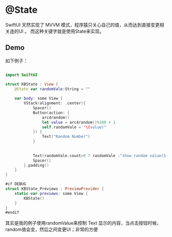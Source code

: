 # @State

SwiftUI 天然实现了 MVVM 模式，程序猿只关心自己的值，从而达到直接变更相关连的UI 。 而这种关键字就是使用State来实现。


## Demo

如下例子：

``` Swift

import SwiftUI

struct KBState : View {
    @State var randomVale:String = ""
    
    var body: some View {
        VStack(alignment: .center){
            Spacer()
            Button(action: {
                arc4random()
                let value = arc4random()%100 + 1
                self.randomVale = "\(value)"
            }) {
                Text("Random Number")
            }
           
            
            Text(randomVale.count>0 ? randomVale :"show random value(1~100)")
            Spacer()
        }.padding()
    }
}

#if DEBUG
struct KBState_Previews : PreviewProvider {
    static var previews: some View {
        KBState()
    }
}
#endif

```

其实是我的例子使用randomValue来控制 Text 显示的内容，当点击按钮时候，random值会变，然后之间变更UI；非常的方便
